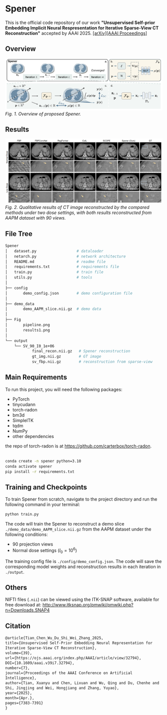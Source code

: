 # Spener

This is the official code repository of our work **"Unsupervised Self-prior Embedding Implicit Neural Respresentation for Iterative Sparse-View CT Reconstruction"** accepted by AAAI 2025. [[arXiv]](https://arxiv.org/abs/2502.05445)[[AAAI Proceedings]](https://ojs.aaai.org/index.php/AAAI/article/view/32794)

## Overview
![Overview of proposed Spener](Fig/pipeline.png)
*Fig. 1. Overview of proposed Spener.* 

## Results
![Reconstruction of ](Fig/results1.png)
*Fig. 2. Qualitative results of CT image reconstructed by the compared methods under two dose settings, with both results reconstructed from AAPM dataset with 90 views.* 

## File Tree
```bash
Spener
│   dataset.py                  # dataloader
│   netarch.py                  # network architecture
│   README.md                   # readme file
│   requirements.txt            # requirements file
│   train.py                    # train file
│   utils.py                    # tools
│
├── config
│       demo_config.json        # demo configuration file
│
├── demo_data
│       demo_AAPM_slice.nii.gz  # demo data 
│
├── Fig
│       pipeline.png     
│       results1.png     
│
└── output
    └── SV_90_I0_1e+06
            final_recon.nii.gz   # Spener reconstruction
            gt_img.nii.gz        # GT image
            sv_fbp.nii.gz        # reconstruction from sparse-view
```


## Main Requirements
To run this project, you will need the following packages:
- PyTorch
- tinycudann
- torch-radon
- bm3d
- SimpleITK
- tqdm
- NumPy 
- other dependencies
  
the repo of torch-radon is at https://github.com/carterbox/torch-radon.


``` bash

conda create -n spener python=3.10
conda activate spener
pip install -r requirements.txt
```
  
## Training and Checkpoints
To train Spener from scratch, navigate to the project directory and run the following command in your terminal:


```bash
python train.py
```

The code will train the Spener to reconstruct a demo slice `./demo_data/demo_AAPM_slice.nii.gz` from the AAPM dataset under the following conditions:
- 90 projection views 
- Normal dose settings ($I_0=10^6$)  

The training config file is `./config/demo_config.json`.  The code will save the corresponding model weights and reconstruction results in each iteration in `./output`. 


## Others

NIFTI files (`.nii`) can be viewed using the ITK-SNAP software, available for free download at: http://www.itksnap.org/pmwiki/pmwiki.php?n=Downloads.SNAP4


## Citation
```
@article{Tian_Chen_Wu_Du_Shi_Wei_Zhang_2025, 
title={Unsupervised Self-Prior Embedding Neural Representation for Iterative Sparse-View CT Reconstruction}, 
volume={39}, 
url={https://ojs.aaai.org/index.php/AAAI/article/view/32794}, 
DOI={10.1609/aaai.v39i7.32794}, 
number={7}, 
journal={Proceedings of the AAAI Conference on Artificial Intelligence}, 
author={Tian, Xuanyu and Chen, Lixuan and Wu, Qing and Du, Chenhe and Shi, Jingjing and Wei, Hongjiang and Zhang, Yuyao}, 
year={2025}, 
month={Apr.}, 
pages={7383-7391} 
}
```

